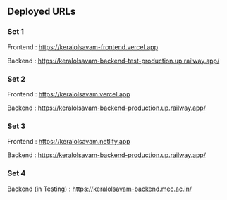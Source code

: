## Deployed URLs

### Set 1

Frontend : https://keralolsavam-frontend.vercel.app

Backend : https://keralolsavam-backend-test-production.up.railway.app/

### Set 2

Frontend : https://keralolsavam.vercel.app

Backend : https://keralolsavam-backend-production.up.railway.app/

### Set 3

Frontend : https://keralolsavam.netlify.app

Backend : https://keralolsavam-backend-production.up.railway.app/

### Set 4
Backend (in Testing) : https://keralolsavam-backend.mec.ac.in/
